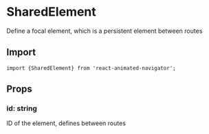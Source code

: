 # SharedElement

Define a focal element, which is a persistent element between routes

## Import
```
import {SharedElement} from 'react-animated-navigator';
```

## Props
### id: string

ID of the element, defines between routes